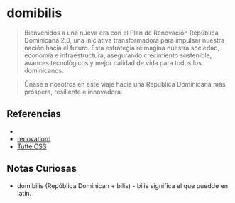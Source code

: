 # domibilis

> Bienvenidos a una nueva era con el Plan de Renovación República Dominicana 2.0, una iniciativa transformadora para impulsar nuestra nación hacia el futuro. Esta estrategia reimagina nuestra sociedad, economía e infraestructura, asegurando crecimiento sostenible, avances tecnológicos y mejor calidad de vida para todos los dominicanos.

> Únase a nosotros en este viaje hacia una República Dominicana más próspera, resiliente e innovadora.

## Referencias

- [](https://bstrategiae.github.io/dominibilis/)
- [renovatiord]([https://cipodu.github.io/renovatiord/](https://bstrategiae.github.io/dominibilis/))
- [Tufte CSS](https://edwardtufte.github.io/tufte-css/)

## Notas Curiosas
- domibilis (República Dominican + bilis) - bilis significa el que puedde en latin.
